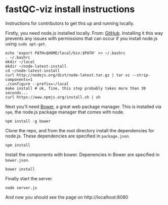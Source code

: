 fastQC-viz install instructions
===============================

Instructions for contributors to get this up and running locally.

Firstly, you need node.js installed locally. From: [GitHub]. Installing it this way prevents any issues with permissions that can occur if you install node.js using ``sudo apt-get``.

```
echo 'export PATH=$HOME/local/bin:$PATH' >> ~/.bashrc
. ~/.bashrc
mkdir ~/local
mkdir ~/node-latest-install
cd ~/node-latest-install
curl http://nodejs.org/dist/node-latest.tar.gz | tar xz --strip-components=1
./configure --prefix=~/local
make install # ok, fine, this step probably takes more than 30 seconds...
curl https://www.npmjs.org/install.sh | sh
```

Next you'll need [Bower], a great web package manager. This is installed via ```npm```, the node.js package manager that comes with node.

```npm install -g bower```

Clone the repo, and from the root directory install the dependencies for node.js. These dependencies are specified in ```package.json```.

```npm install```

Install the components with bower. Depenencies in Bower are specified in ```bower.json```.

```bower install```

Finally start the server.

```node server.js```

And now you should see the page on http://localhost:8080

[GitHub]:https://gist.github.com/isaacs/579814
[Bower]:http://bower.io/
